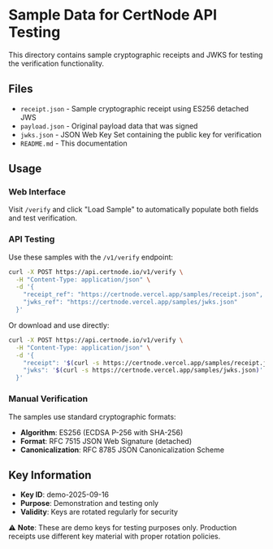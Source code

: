 # Sample Data for CertNode API Testing

This directory contains sample cryptographic receipts and JWKS for testing the verification functionality.

## Files

- `receipt.json` - Sample cryptographic receipt using ES256 detached JWS
- `payload.json` - Original payload data that was signed
- `jwks.json` - JSON Web Key Set containing the public key for verification
- `README.md` - This documentation

## Usage

### Web Interface
Visit `/verify` and click "Load Sample" to automatically populate both fields and test verification.

### API Testing
Use these samples with the `/v1/verify` endpoint:

```bash
curl -X POST https://api.certnode.io/v1/verify \
  -H "Content-Type: application/json" \
  -d '{
    "receipt_ref": "https://certnode.vercel.app/samples/receipt.json",
    "jwks_ref": "https://certnode.vercel.app/samples/jwks.json"
  }'
```

Or download and use directly:
```bash
curl -X POST https://api.certnode.io/v1/verify \
  -H "Content-Type: application/json" \
  -d '{
    "receipt": '$(curl -s https://certnode.vercel.app/samples/receipt.json)',
    "jwks": '$(curl -s https://certnode.vercel.app/samples/jwks.json)'
  }'
```

### Manual Verification
The samples use standard cryptographic formats:
- **Algorithm**: ES256 (ECDSA P-256 with SHA-256)
- **Format**: RFC 7515 JSON Web Signature (detached)
- **Canonicalization**: RFC 8785 JSON Canonicalization Scheme

## Key Information
- **Key ID**: demo-2025-09-16
- **Purpose**: Demonstration and testing only
- **Validity**: Keys are rotated regularly for security

⚠️ **Note**: These are demo keys for testing purposes only. Production receipts use different key material with proper rotation policies.